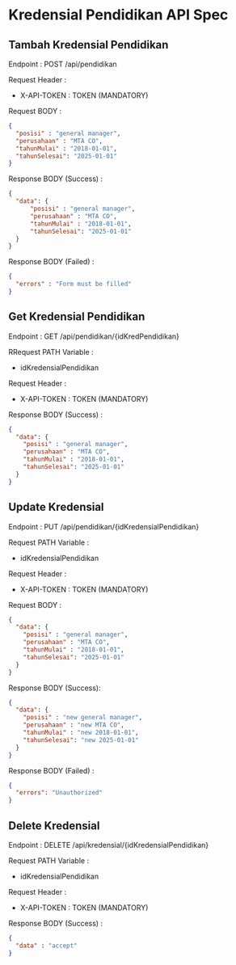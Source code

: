 # Kredensial Pendidikan API Spec
## Tambah Kredensial Pendidikan
Endpoint : POST /api/pendidikan

Request Header :
- X-API-TOKEN : TOKEN (MANDATORY)

Request BODY :
```json
{
  "posisi" : "general manager",
  "perusahaan" : "MTA CO",
  "tahunMulai" : "2018-01-01",
  "tahunSelesai": "2025-01-01"
}
```

Response BODY (Success) :

```json
{
  "data": {
      "posisi" : "general manager",
      "perusahaan" : "MTA CO",
      "tahunMulai" : "2018-01-01",
      "tahunSelesai": "2025-01-01"
  }
}
```
Response BODY (Failed) :
```json
{
  "errors" : "Form must be filled"
}
```

## Get Kredensial Pendidikan
Endpoint : GET /api/pendidikan/{idKredPendidikan}

RRequest PATH Variable :
- idKredensialPendidikan

Request Header :
- X-API-TOKEN : TOKEN (MANDATORY)

Response BODY (Success) :
```json
{
  "data": {
    "posisi" : "general manager",
    "perusahaan" : "MTA CO",
    "tahunMulai" : "2018-01-01",
    "tahunSelesai": "2025-01-01"
  }
}
```

## Update Kredensial
Endpoint : PUT /api/pendidikan/{idKredensialPendidikan}

Request PATH Variable :
- idKredensialPendidikan

Request Header :
- X-API-TOKEN : TOKEN (MANDATORY)

Request BODY :
```json
{
  "data": {
    "posisi" : "general manager",
    "perusahaan" : "MTA CO",
    "tahunMulai" : "2018-01-01",
    "tahunSelesai": "2025-01-01"
  }
}
```

Response BODY (Success):

```json
{
  "data": {
    "posisi" : "new general manager",
    "perusahaan" : "new MTA CO",
    "tahunMulai" : "new 2018-01-01",
    "tahunSelesai": "new 2025-01-01"
  }
}
```

Response BODY (Failed) :

```json
{
  "errors": "Unauthorized"
}
```

## Delete Kredensial
Endpoint : DELETE /api/kredensial/{idKredensialPendidikan}

Request PATH Variable :
- idKredensialPendidikan

Request Header :
- X-API-TOKEN : TOKEN (MANDATORY)

Response BODY (Success) :
```json
{
  "data" : "accept"
}
```

